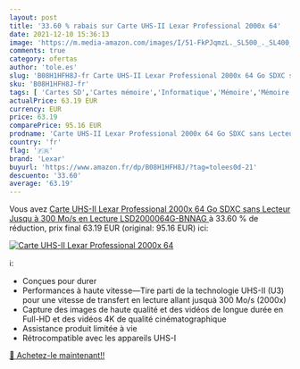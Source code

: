 ```yaml
---
layout: post
title: '33.60 % rabais sur Carte UHS-II Lexar Professional 2000x 64'
date: 2021-12-10 15:36:13
image: 'https://m.media-amazon.com/images/I/51-FkPJqmzL._SL500_._SL400_.jpg'
comments: true
category: ofertas
author: 'tole.es'
slug: 'B08H1HFH8J-fr Carte UHS-II Lexar Professional 2000x 64 Go SDXC sans...'
sku: 'B08H1HFH8J-fr'
tags: [ 'Cartes SD','Cartes mémoire','Informatique','Mémoire','Mémoire externe','lexar', ]
actualPrice: 63.19 EUR
currency: EUR
price: 63.19
comparePrice: 95.16 EUR
prodname: 'Carte UHS-II Lexar Professional 2000x 64 Go SDXC sans Lecteur  Jusqu à 300 Mo/s en Lecture  LSD2000064G-BNNAG '
country: 'fr'
flag: '🇫🇷'
brand: 'Lexar'
buyurl: 'https://www.amazon.fr/dp/B08H1HFH8J/?tag=tolees0d-21'
descuento: '33.60'
average: '63.19'
---
```


Vous avez [Carte UHS-II Lexar Professional 2000x 64 Go SDXC sans Lecteur  Jusqu à 300 Mo/s en Lecture  LSD2000064G-BNNAG ](https://www.amazon.fr/dp/B08H1HFH8J/?tag=tolees0d-21)  à  33.60 % de réduction, prix final  63.19 EUR (original: 95.16 EUR) ici:

[![Carte UHS-II Lexar Professional 2000x 64](https://m.media-amazon.com/images/I/51-FkPJqmzL._SL500_._SL400_.jpg)](https://www.amazon.fr/dp/B08H1HFH8J/?tag=tolees0d-21)

ℹ️:

- Conçues pour durer
- Performances à haute vitesse—Tire parti de la technologie UHS-II (U3) pour une vitesse de transfert en lecture allant jusquà 300 Mo/s (2000x)
- Capture des images de haute qualité et des vidéos de longue durée en Full-HD et des vidéos 4K de qualité cinématographique
- Assistance produit limitée à vie
- Rétrocompatible avec les appareils UHS-I

[🛒 Achetez-le maintenant!!](https://www.amazon.fr/dp/B08H1HFH8J/?tag=tolees0d-21)
